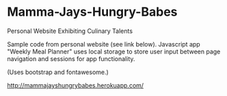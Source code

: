 # Mamma-Jays-Hungry-Babes
Personal Website Exhibiting Culinary Talents

Sample code from personal website (see link below).
Javascript app "Weekly Meal Planner" uses local storage to store user input between page navigation and sessions for app functionality.

(Uses bootstrap and fontawesome.)

http://mammajayshungrybabes.herokuapp.com/
